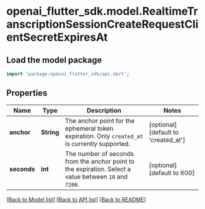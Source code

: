 # openai_flutter_sdk.model.RealtimeTranscriptionSessionCreateRequestClientSecretExpiresAt

## Load the model package
```dart
import 'package:openai_flutter_sdk/api.dart';
```

## Properties
Name | Type | Description | Notes
------------ | ------------- | ------------- | -------------
**anchor** | **String** | The anchor point for the ephemeral token expiration. Only `created_at` is currently supported.  | [optional] [default to 'created_at']
**seconds** | **int** | The number of seconds from the anchor point to the expiration. Select a value between `10` and `7200`.  | [optional] [default to 600]

[[Back to Model list]](../README.md#documentation-for-models) [[Back to API list]](../README.md#documentation-for-api-endpoints) [[Back to README]](../README.md)


